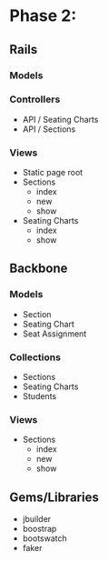 # Phase 2: 
## Rails
### Models

### Controllers
* API / Seating Charts
* API / Sections

### Views
* Static page root
* Sections
  * index
  * new
  * show
* Seating Charts
  * index
  * show

## Backbone
### Models
* Section
* Seating Chart
* Seat Assignment

### Collections
* Sections
* Seating Charts
* Students

### Views
* Sections
  * index
  * new
  * show

## Gems/Libraries
* jbuilder
* boostrap
* bootswatch
* faker
